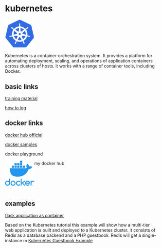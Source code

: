# kubernetes

<img src="kubernetes_logo.png" width="96">

Kubernetes is a container-orchestration system.
It provides a platform for automating deployment, scaling, and operations of application containers across clusters of hosts. It works with a range of container tools, including Docker.

## basic links
[training material](https://github.com/loodse/k8s-exercises/tree/master/containers/fundamentals)

[how to log](https://github.com/loodse/k8s-exercises/blob/master/containers/fundamentals/10_logs.md)

## docker links
[docker hub official](https://hub.docker.com/search?q=&type=image)  

[docker samples](https://docs.docker.com/samples/)

[docker playground](https://labs.play-with-docker.com)

my docker hub
<a href="https://hub.docker.com/u/thehadz" alt="my docker account">
  <img src="docker_logo.png" align="left" width="96" >
</a>

<br>
<br>
<br>
<br>

## examples
[flask application as container](https://github.com/hadze/kubernetes/tree/master/flask)

Based on the Kubernetes tutorial this example will show how a multi-tier web application is built and deployed to a Kubernetes cluster. It consists of Redis as a database backend and a PHP guestbook. Redis will get a single-instance m
[Kubernetes Guestbook Example](https://github.com/loodse/k8s-exercises/tree/master/k8s/fundamentals/kubernetes_example)
